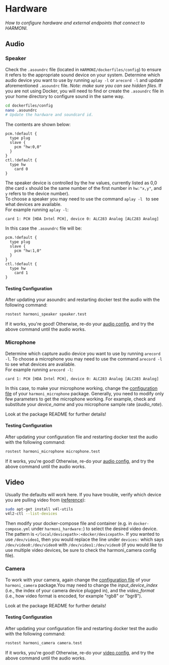 # Hardware

*How to configure hardware and external endpoints that connect to HARMONI.*

## Audio

### Speaker

Check the `.asoundrc` file (located in `HARMONI/dockerfiles/config`) to ensure it refers to the appropriate sound device on your system. Determine which audio device you want to use by running `aplay -l` or `arecord -l` and update aforementioned `.asoundrc` file. *Note: make sure you can see hidden files*. If you are not using Docker, you will need to find or create the `.asoundrc` file in your home directory to configure sound in the same way.

```bash
cd dockerfiles/config
nano .asoundrc
# Update the hardware and soundcard id.
```
The contents are shown below:

```
pcm.!default {
  type plug
  slave {
    pcm "hw:0,0"
  }
}
ctl.!default {
  type hw
    card 0
}
```
  
The speaker device is controlled by the hw values, currently listed as 0,0 (the card `x` should be the same number of the first number in `hw:"x,y"`, and `y` refers to the device number).  
To choose a speaker you may need to use the command `aplay -l `  to see what devices are available.  
For example running `aplay -l`:
```
card 1: PCH [HDA Intel PCH], device 0: ALC283 Analog [ALC283 Analog]
```
In this case the `.asoundrc` file will be:
```
pcm.!default {
  type plug
  slave {
    pcm "hw:1,0"
  }
}
ctl.!default {
  type hw
    card 1
}
```

#### Testing Configuration

After updating your asoundrc and restarting docker test the audio with the following command:
```bash
rostest harmoni_speaker speaker.test
```
If it works, you're good! Otherwise, re-do your [audio config](#audio), and try the above command until the audio works.

### Microphone

Determine which capture audio device you want to use by running `arecord -l`.
To choose a microphone you may need to use the command `arecord -l `  to see what devices are available.  
For example running `arecord -l`:
```
card 1: PCH [HDA Intel PCH], device 0: ALC283 Analog [ALC283 Analog]
```
In this case, to make your microphone working, change the [configuration file](https://github.com/interaction-lab/HARMONI/blob/develop/harmoni_sensors/harmoni_microphone/config/configuration.yaml) of your `harmoni_microphone` package.
Generally, you need to modify only few parameters to get the microphone working. For example, check and substitute your _device_name_ and you microphone sample rate (_audio_rate_).

Look at the package README for further details!

#### Testing Configuration

After updating your configuration file and restarting docker test the audio with the following command:
```bash
rostest harmoni_microphone microphone.test
```
If it works, you're good! Otherwise, re-do your [audio config](#audio), and try the above command until the audio works.

## Video

Usually the defaults will work here. If you have trouble, verify which device you are pulling video from ([reference](https://askubuntu.com/a/848390)): 
```bash
sudo apt-get install v4l-utils
v4l2-ctl --list-devices
```
Then modify your docker-compose file and container (e.g. in `docker-compose.yml` under `harmoni_hardware:`) to select the desired video device. The pattern is `</local/devicepath>:<docker/devicepath>`. If you wanted to use `/dev/video1`, then you would replace the line under `devices:` which says `/dev/video0:/dev/video0` with `/dev/video1:/dev/video0` (if you would like to use multiple video devices, be sure to check the harmoni_camera config file).

### Camera

To work with your camera, again change the [configuration file](https://github.com/interaction-lab/HARMONI/blob/develop/harmoni_sensors/harmoni_camera/config/configuration.yaml) of your `harmoni_camera` package.You may need to change the _input_device_index_ (i.e., the index of your camera device plugged in), and the _video_format_ (i.e., how video format is encoded, for example "rgb8" or "bgr8").

Look at the package README for further details!

#### Testing Configuration

After updating your configuration file and restarting docker test the audio with the following command:
```bash
rostest harmoni_camera camera.test
```
If it works, you're good! Otherwise, re-do your [video config](#video), and try the above command until the audio works.

